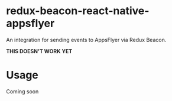 # redux-beacon-react-native-appsflyer

An integration for sending events to AppsFlyer via Redux Beacon.

**THIS DOESN'T WORK YET**

# Usage

Coming soon
